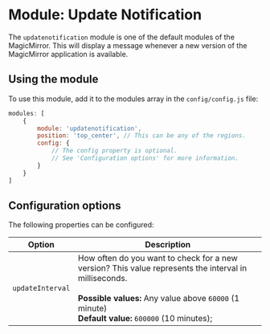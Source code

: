 # Module: Update Notification
The `updatenotification` module is one of the default modules of the MagicMirror.
This will display a message whenever a new version of the MagicMirror application is available.

## Using the module

To use this module, add it to the modules array in the `config/config.js` file:
````javascript
modules: [
	{
		module: 'updatenotification',
		position: 'top_center',	// This can be any of the regions.
		config: {
			// The config property is optional.
			// See 'Configuration options' for more information.
		}
	}
]
````

## Configuration options

The following properties can be configured:

| Option           | Description
| ---------------- | -----------
| `updateInterval` | How often do you want to check for a new version? This value represents the interval in milliseconds. <br><br> **Possible values:** Any value above `60000` (1 minute) <br> **Default value:** `600000` (10 minutes);
